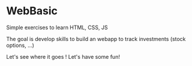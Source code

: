 # WebBasic

Simple exercises to learn HTML, CSS, JS 

The goal is develop skills to build an webapp to track investments (stock options, ...)

Let's see where it goes !
Let's have some fun!
